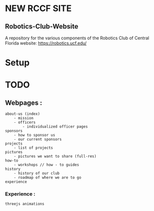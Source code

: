 # NEW RCCF SITE
## Robotics-Club-Website
A repository for the various components of the Robotics Club of Central Florida website: https://robotics.ucf.edu/


# Setup

# TODO

## Webpages : 
    about-us (index)
        - mission
        - officers
            - individualized officer pages
    sponsors
        - how to sponsor us
        - our current sponsors
    projects
        - list of projects
    pictures
        - pictures we want to share (full-res)
    how-to
        - workshops // how - to guides
    history
        - history of our club
        - roadmap of where we are to go
    experience 
### Experience :
    threejs animations